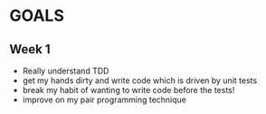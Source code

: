 # GOALS

## Week 1

* Really understand TDD
* get my hands dirty and write code which is driven by unit tests
* break my habit of wanting to write code before the tests!
* improve on my pair programming technique
